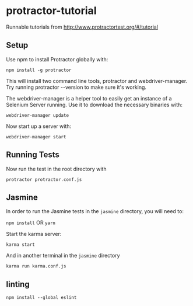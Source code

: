 # protractor-tutorial

Runnable tutorials from http://www.protractortest.org/#/tutorial

## Setup

Use npm to install Protractor globally with:

```
npm install -g protractor
```

This will install two command line tools, protractor and webdriver-manager. Try running protractor --version to make sure it's working.

The webdriver-manager is a helper tool to easily get an instance of a Selenium Server running. Use it to download the necessary binaries with:

```
webdriver-manager update
```

Now start up a server with:

```
webdriver-manager start
```

## Running Tests

Now run the test in the root directory with

```
protractor protractor.conf.js
```

## Jasmine

In order to run the Jasmine tests in the `jasmine` directory, you will need to:

`npm install` OR `yarn`

Start the karma server:

```
karma start
```

And in another terminal in the `jasmine` directory

```
karma run karma.conf.js
```

## linting

```
npm install --global eslint
```
